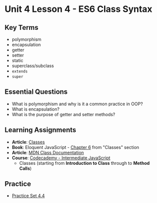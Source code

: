 # Unit 4 Lesson 4 - ES6 Class Syntax

## Key Terms
* polymorphism
* encapsulation
* getter
* setter
* static
* superclass/subclass
* `extends`
* `super`

## Essential Questions
* What is polymorphism and why is it a common practice in OOP?
* What is encapsulation?
* What is the purpose of getter and setter methods?

## Learning Assignments
* **Article**: [Classes](https://javascript.info/class)
* **Book**: Eloquent JavaScript - [Chapter 6](https://eloquentjavascript.net/06_object.html#h_7RhGr+474h) from "Classes" section
* **Article**: [MDN Class Documentation](https://developer.mozilla.org/en-US/docs/Learn/JavaScript/Objects/Classes_in_JavaScript#ecmascript_2015_classes)
* **Course**: [Codecademy - Intermediate JavaScript](https://www.codecademy.com/learn/learn-intermediate-javascript)
  * Classes (starting from **Introduction to Class** through to **Method Calls**) 

## Practice
* [Practice Set 4.4](https://github.com/The-Marcy-Lab-School/se-unit-4/tree/master/lesson-4-es6_class_syntax/practice)
